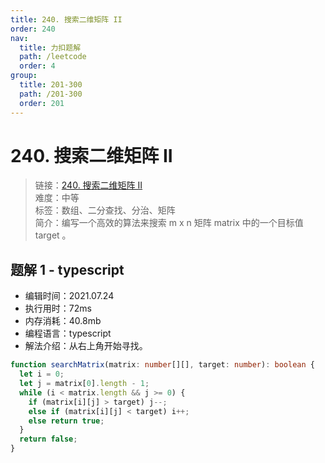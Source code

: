 ```yaml
---
title: 240. 搜索二维矩阵 II
order: 240
nav:
  title: 力扣题解
  path: /leetcode
  order: 4
group:
  title: 201-300
  path: /201-300
  order: 201
---
```


# 240. 搜索二维矩阵 II

> 链接：[240. 搜索二维矩阵 II](https://leetcode-cn.com/problems/search-a-2d-matrix-ii/)  
> 难度：中等  
> 标签：数组、二分查找、分治、矩阵  
> 简介：编写一个高效的算法来搜索 m x n 矩阵 matrix 中的一个目标值 target 。

## 题解 1 - typescript

- 编辑时间：2021.07.24
- 执行用时：72ms
- 内存消耗：40.8mb
- 编程语言：typescript
- 解法介绍：从右上角开始寻找。

```typescript
function searchMatrix(matrix: number[][], target: number): boolean {
  let i = 0;
  let j = matrix[0].length - 1;
  while (i < matrix.length && j >= 0) {
    if (matrix[i][j] > target) j--;
    else if (matrix[i][j] < target) i++;
    else return true;
  }
  return false;
}
```
